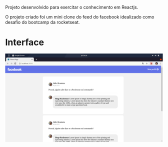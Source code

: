 Projeto desenvolvido para exercitar o conhecimento em Reactjs.

O projeto criado foi um mini clone do feed do facebook idealizado como desafio 
do bootcamp da rocketseat.

# Interface
![facebook](./facebook-feed-clone.png)
